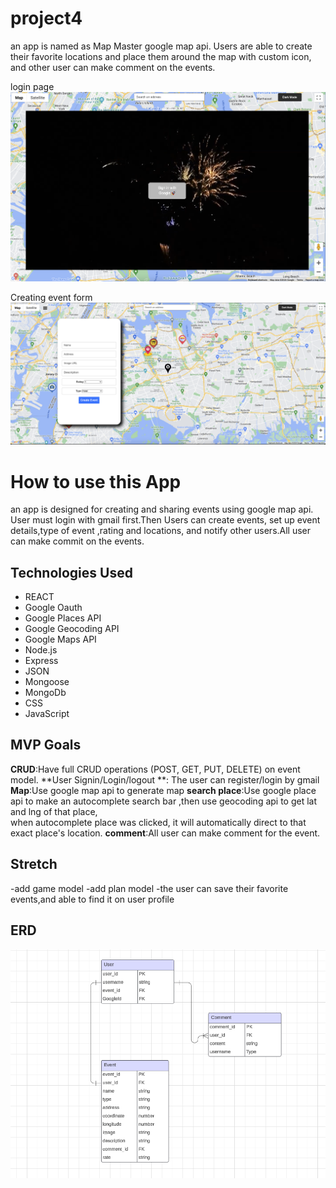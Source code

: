# project4

an app is named as Map Master google map api. Users are able to create their favorite locations and place them around the map with custom icon, and other user can make comment on the events.

login page
![login page](projectx/public/login.png)

Creating event form
![Creating event form](projectx/public/eventform.png)


# How to use  this App
an app is designed for creating and sharing events using google map api. User must login  with gmail first.Then Users can create events, set up event details,type of event ,rating and locations, and notify other users.All user can make commit on the events.


## Technologies Used
- REACT
- Google Oauth
- Google Places API
- Google Geocoding API
- Google Maps API
- Node.js
- Express
- JSON
- Mongoose
- MongoDb
- CSS
- JavaScript

## MVP Goals
**CRUD**:Have full CRUD operations (POST, GET, PUT, DELETE) on event model.
**User Signin/Login/logout **: The user can register/login by gmail 
**Map**:Use google map api to generate map
**search place**:Use google place api to make an autocomplete search bar ,then use geocoding api to get lat and lng of that place,  
                  when autocomplete place was clicked, it will automatically direct to that exact place's location.
**comment**:All user can make comment for the event. 

## Stretch
-add game model
-add plan model
-the user can save their favorite events,and able to find it on user profile



## ERD
![ERD](projectx/public/erd.png)